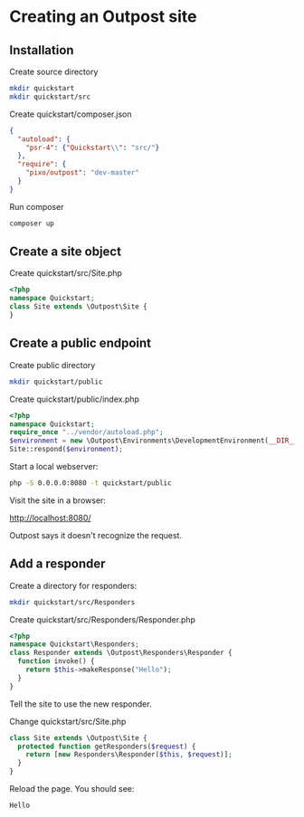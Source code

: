 
# Creating an Outpost site


## Installation

Create source directory

```sh
mkdir quickstart
mkdir quickstart/src
```

Create quickstart/composer.json

```json
{
  "autoload": {
    "psr-4": {"Quickstart\\": "src/"}
  },
  "require": {
    "pixo/outpost": "dev-master"
  }
}
```

Run composer

```sh
composer up
```

## Create a site object

Create quickstart/src/Site.php
```php
<?php
namespace Quickstart;
class Site extends \Outpost\Site {
}
```

## Create a public endpoint

Create public directory

```sh
mkdir quickstart/public
```

Create quickstart/public/index.php

```php
<?php
namespace Quickstart;
require_once "../vendor/autoload.php";
$environment = new \Outpost\Environments\DevelopmentEnvironment(__DIR__ . "/..");
Site::respond($environment);
```

Start a local webserver:

```sh
php -S 0.0.0.0:8080 -t quickstart/public
```

Visit the site in a browser:

[http://localhost:8080/](http://localhost:8080/)

Outpost says it doesn't recognize the request.

## Add a responder

Create a directory for responders:

```sh
mkdir quickstart/src/Responders
```

Create quickstart/src/Responders/Responder.php
```php
<?php
namespace Quickstart\Responders;
class Responder extends \Outpost\Responders\Responder {
  function invoke() {
    return $this->makeResponse("Hello");
  }
}
```

Tell the site to use the new responder.

Change quickstart/src/Site.php

```php
class Site extends \Outpost\Site {
  protected function getResponders($request) {
    return [new Responders\Responder($this, $request)];
  }
}
```

Reload the page. You should see:

```
Hello
```

